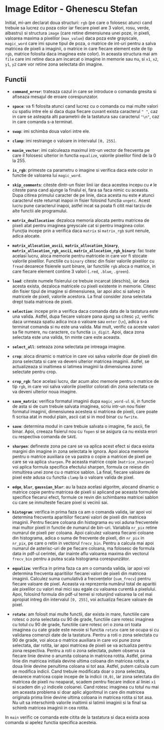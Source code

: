 # Image Editor - Ghenescu Stefan

Initial, mi-am declarat doua structuri: `rgb` (pe care o folosesc atunci cand trebuie sa lucrez cu poza color iar fiecare pixel are 3 valori, rosu, verde, albastru) si structura `image` (care retine dimensiunea unei poze, in pixeli, valoarea maxima a pixelilor (`max_value`) daca poza este grayscale, `magic_word` care imi spune tipul de poza, o matrice de int-uri pentru a salva matricea de pixeli a imaginii, o matrice in care fiecare element este de tip `rgb`, matrice folosita daca imaginea este color). In aceasta structura mai am `file` care imi retine daca am incarcat o imagine in memorie sau nu, si `x1`, `x2`, `y1`, `y2` care vor retine zona selectata din imagine.

## Functii

- **`command_error`**: trateaza cazul in care se introduce o comanda gresita si afiseaza mesajul de eroare corespunzator.
  
- **`space`**: va fi folosita atunci cand lucrez cu o comanda cu mai multe valori cu spatiu intre ele si daca dupa fiecare cuvant exista caracterul `" "`, caz in care se asteapta alti parametrii de la tastatura sau caracterul `"\n"`, caz in care comanda s-a terminat.

- **`swap`**: imi schimba doua valori intre ele.

- **`clamp`**: imi restrange o valoare in intervalul `[0, 255]`.

- **`maxim_vector`**: imi calculeaza maximul intr-un vector de frecventa pe care il folosesc ulterior in functia `equalize`, valorile pixelilor fiind de la 0 la 255.

- **`is_rgb`**: primeste ca parametru o imagine si verifica daca este color in functie de valoarea lui `magic_word`.

- **`skip_comments`**: citeste dintr-un fisier linii iar daca acestea incepu cu `#` le citeste pana cand ajunge la finalul ei, fara sa faca nimic cu aceasta. Dupa citirea primului caracter de pe linie, daca acesta nu este `#` atunci caracterul este returnat inapoi in fisier folosind functia `ungetc`. Acest lucru pune caracterul inapoi, astfel incat sa poata fi citit mai tarziu de alte functii ale programului.

- **`matrix_deallocation`**: dezaloca memoria alocata pentru matricea de pixeli atat pentru imaginea greyscale cat si pentru imaginea color. Funcția incepe prin a verifica daca `matrix` si `matrix_rgb` sunt nenule, adica alocate.

- **`matrix_allocation_ascii`**, **`matrix_allocation_binary`**, **`matrix_allocation_rgb_ascii`**, **`matrix_allocation_rgb_binary`**: fac toate acelasi lucru, aloca memorie pentru matricele in care vor fi stocate valorile pixelilor. Functiile cu `binary` citesc din fisier valorile pixelilor cu `fread` deoarece fisierele sunt binare, iar functiile `rgb` aloca o matrice, in care fiecare element contine 3 valori (`.red`, `.blue`, `.green`).

- **`load`**: citeste numele fisierului ce trebuie incarcat (deschis), iar daca acesta exista, dezaloca matricele cu pixeli existente in memorie. Citesc din fisier tipul de imagine si dimensiunea, iar apoi aloc si salvez in matricele de pixeli, valorile acestora. La final consider zona selectata drept toata matricea de pixeli.

- **`selection`**: incepe prin a verifica daca comanda data de la tastatura este una valida. Astfel, dupa fiecare valoare pana ajung sa citesc `y2`, verific daca urmeaza spatiu adica inca o valoare sau `enter` (`\n`), adica s-a terminat comanda si nu este una valida. Mai mult, verific ca aceste valori sa fie numere, nu caractere, cu functia `is_digit`. Apoi, daca zona selectata este una valida, tin minte care este aceasta.

- **`select_all`**: seteaza zona selectata pe intreaga imagine.

- **`crop`**: aloca dinamic o matrice in care voi salva valorile doar de pixeli din zona selectata si care va deveni ulterior matricea imaginii. Astfel, se actualizeaza si inaltimea si latimea imaginii la dimensiunea zonei selectate pentru crop.

- **`crop_rgb`**: face acelasi lucru, dar acum aloc memorie pentru o matrice de tip `rgb`, in care voi salva valorile pixelilor colorati din zona selectata ce va deveni ulterior noua imagine.

- **`save_matrix`**: verifica formatul imaginii dupa `magic_word-ul` si, in functie de asta si de cum trebuie salvata imaginea, scriu intr-un nou fisier formatul imaginii, dimensiunea acesteia si matricea de pixeli, care poate fi scrisa atat in modul plain, ascii cat si in mod binar cu `fwrite`.

- **`save`**: determina modul in care trebuie salvata o imagine, fie ascii, fie binar. Apoi, creeaza fisierul nou cu `fopen` si se asigura ca nu exista erori cu respectiva comanda de `SAVE`.

- **`sharpen`**: defineste zona pe care se va aplica acest efect si daca exista margini din imagine in zona selectata le ignora. Apoi aloca memorie pentru o matrice auxiliara ce va pastra o copie a matricei de pixeli pe care se va aplica `sharpen`. Pe aceasta matrice copie (`matrice_sharpen`) voi aplica formula specifica efectului sharpen, formula ce reiese din inmultirea unei zone cu o matrice sablon. La final, fiecare valoare de pixel este adusa cu functia `clamp` la o valoare valida de pixel.

- **`edge`**, **`blur`**, **`gaussian_blur`**: au la baza acelasi algoritm, alocand dinamic o matrice copie pentru matricea de pixeli si aplicand pe aceasta formulele specifice fiecarui efect, formule ce revin din schimbarea matricei sablon cu care se inmulteste fiecare pixel si vecinii sai.

- **`histogram`**: verifica in prima faza ca am o comanda valida, iar apoi voi determina frecventa aparitiilor fiecarei valori de pixeli din matricea imaginii. Pentru fiecare coloana din histograma eu voi aduna frecventele mai multor pixeli in functie de numarul de bin-uri. Variabila `nr_pix` retine numarul de pixeli per coloana. Apoi calculez valoarea fiecarei coloane din histograma, adica o suma de frecvente de pixeli, din `nr_pix` in `nr_pix`, pe care o retin in vectorul `frecv_bin`. Pentru a calcula mai apoi numarul de asterisc-uri de pe fiecare coloana, ma folosesc de formula data in pdf-ul cerintei, dar inainte aflu valoarea maxima din vectorul `frecv_bin` pentru a putea scala histograma corespunzător.

- **`equalize`**: verifica in prima faza ca am o comanda valida, iar apoi voi determina frecventa aparitiilor fiecarei valori de pixeli din matricea imaginii. Calculez suma cumulativă a frecvențelor (`sum_frecv`) pentru fiecare valoare de pixel. Aceasta va reprezenta numărul total de aparitii ale pixelilor cu valori mai mici sau egale cu valoarea curentă a pixelului. Apoi, folosind formula din pdf-ul temei si rotunjind valoarea la cel mai apropiat intreg din intervalul `[0, 255]`, voi actualiza fiecare valoare de pixel.

- **`rotate`**: am folosit mai multe functii, dar exista in mare, functiile care rotesc o zona selectata cu 90 de grade, functiile care rotesc imaginea cu totul cu 90 de grade, functiile care rotesc ori o zona ori toata imaginea cu cate grade este nevoie si functia `rotate` care se ocupa si cu validarea comenzii date de la tastatura. Pentru a roti o zona selectata cu 90 de grade, voi aloca o matrice auxiliara in care voi pune zona selectata, dar rotita, iar apoi matricea de pixeli se va actualiza pentru zona respectiva. Pentru a roti o zona selectata, putem observa ca fiecare linie devine o anumita coloana in matricea rotita. Astfel, prima linie din matricea initiala devine ultima coloana din matricea rotita, a doua linie devine penultima coloana si tot asa. Astfel, putem calcula cum se modifica indicii. Cand trebuie modificata doar o zona selectata, deoarece matricea copie incepe de la indicii `(0,0)`, iar zona selectata din matricea de pixeli nu neaparat, scadem pentru fiecare indice al liniei `x1` si scadem din `y2` indicele coloanei. Cand rotesc imaginea cu totul nu mai am aceasta problema si doar aplic algoritmul in care din matricea originala prima linie devine ultima coloana in matricea rotita si tot asa. Nu uit sa interschimb valorile inaltimii si latimii imaginii si la final sa schimb matricea imaginii in cea rotita.

In `main` verific ce comanda este citita de la tastatura si daca exista acea comanda si apelez functia specifica acesteia.

